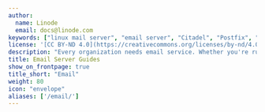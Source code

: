 ```yaml
---
author:
  name: Linode
  email: docs@linode.com
keywords: ["linux mail server", "email server", "Citadel", "Postfix", "Courier", "SMTP server"]
license: '[CC BY-ND 4.0](https://creativecommons.org/licenses/by-nd/4.0)'
description: "Every organization needs email service. Whether you're running a personal blog or an entire company's web infrastructure on your Linodes, these guides will assist you in getting a stable mail/groupware server up and running quickly. **Note:** These guides involve or result in sending email. In an effort to fight spam, Linode restricts outbound connections on ports 25, 465, and 587 on all Linodes for new accounts created after November 5th, 2019. For more information, please see [Sending Email on Linode](/docs/email/running-a-mail-server/#sending-email-on-linode)."
title: Email Server Guides
show_on_frontpage: true
title_short: "Email"
weight: 80
icon: "envelope"
aliases: ['/email/']
---
```




